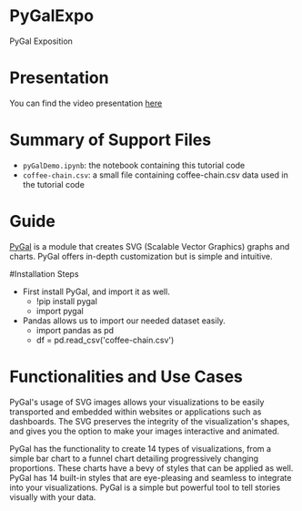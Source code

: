 # PyGalExpo
PyGal Exposition 
# Presentation
You can find the video presentation [here](https://www.youtube.com/watch?v=nPDomZQ8jI4)
# Summary of Support Files
- `pyGalDemo.ipynb`: the notebook containing this tutorial code
- `coffee-chain.csv`: a small file containing coffee-chain.csv data used in the tutorial code

# Guide
[PyGal](http://www.pygal.org/en/stable/index.html) is a module that creates SVG (Scalable Vector Graphics) graphs and charts. PyGal offers in-depth customization but is simple and intuitive.

#Installation Steps
* First install PyGal, and import it as well.
  * !pip install pygal
  * import pygal
* Pandas allows us to import our needed dataset easily.
  * import pandas as pd
  * df = pd.read_csv('coffee-chain.csv')

# Functionalities and Use Cases
PyGal's usage of SVG images allows your visualizations to be easily transported and embedded within websites or applications such as dashboards. The SVG preserves the integrity of the visualization's shapes, and gives you the option to make your images interactive and animated.

PyGal has the functionality to create 14 types of visualizations, from a simple bar chart to a funnel chart detailing progressively changing proportions. These charts have a bevy of styles that can be applied as well. PyGal has 14 built-in styles that are eye-pleasing and seamless to integrate into your visualizations. PyGal is a simple but powerful tool to tell stories visually with your data.
